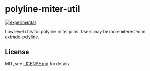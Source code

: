 # polyline-miter-util

[![experimental](http://badges.github.io/stability-badges/dist/experimental.svg)](http://github.com/badges/stability-badges)

Low level utils for polyline miter joins. Users may be more interested in [extrude-polyline](https://github.com/mattdesl/extrude-polyline).

## License

MIT, see [LICENSE.md](http://github.com/mattdesl/polyline-miter-util/blob/master/LICENSE.md) for details.

